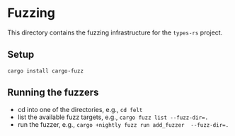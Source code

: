 # Fuzzing

This directory contains the fuzzing infrastructure for the `types-rs` project.

## Setup
```
cargo install cargo-fuzz
```

## Running the fuzzers
* cd into one of the directories, e.g., `cd felt`
* list the available fuzz targets, e.g., `cargo fuzz list --fuzz-dir=.`
* run the fuzzer, e.g., `cargo +nightly fuzz run add_fuzzer  --fuzz-dir=.`